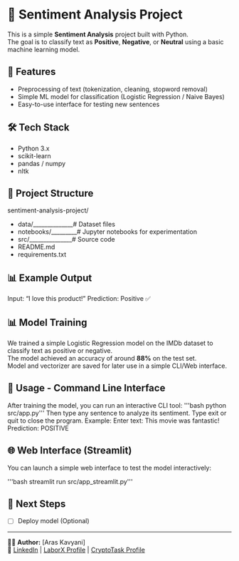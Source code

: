 # 🧠 Sentiment Analysis Project

This is a simple **Sentiment Analysis** project built with Python.  
The goal is to classify text as **Positive**, **Negative**, or **Neutral** using a basic machine learning model.

## 🚀 Features
- Preprocessing of text (tokenization, cleaning, stopword removal)
- Simple ML model for classification (Logistic Regression / Naive Bayes)
- Easy-to-use interface for testing new sentences

## 🛠 Tech Stack
- Python 3.x
- scikit-learn
- pandas / numpy
- nltk

## 📂 Project Structure
sentiment-analysis-project/
- data/______________# Dataset files
- notebooks/_________# Jupyter notebooks for experimentation
- src/_______________# Source code
- README.md
- requirements.txt

## 📊 Example Output
Input: “I love this product!”
Prediction: Positive ✅

## 📊 Model Training
We trained a simple Logistic Regression model on the IMDb dataset to classify text as positive or negative.  
The model achieved an accuracy of around **88%** on the test set.  
Model and vectorizer are saved for later use in a simple CLI/Web interface.

## 🚀 Usage - Command Line Interface
After training the model, you can run an interactive CLI tool:
'''bash
python src/app.py'''
Then type any sentence to analyze its sentiment.
Type exit or quit to close the program.
Example:
Enter text: This movie was fantastic!
Prediction: POSITIVE

## 🌐 Web Interface (Streamlit)

You can launch a simple web interface to test the model interactively:

'''bash
streamlit run src/app_streamlit.py'''

## 📝 Next Steps 
 
- [ ] Deploy model (Optional)

---

👨‍💻 **Author:** [Aras Kavyani]  
🔗 [LinkedIn](#www.linkedin.com/in/aras-kavyani) | [LaborX Profile](#www.laborx.com/customers/users/id409982?ref=409982) | [CryptoTask Profile](#www.cryptotask.org/en/freelancers/aras-kavyan/46480)
